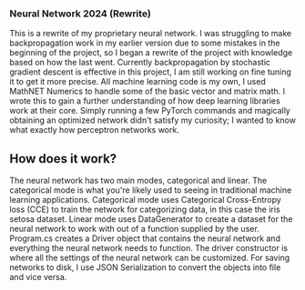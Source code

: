 ### Neural Network 2024 (Rewrite)
This is a rewrite of my proprietary neural network. I was struggling to make backpropagation work in my earlier version due to some mistakes in the beginning of the project, so I began a rewrite of the project with knowledge based on how the last went.
Currently backpropagation by stochastic gradient descent is effective in this project, I am still working on fine tuning it to get it more precise. All machine learning code is my own, I used MathNET Numerics to handle some of the basic vector and matrix math.
I wrote this to gain a further understanding of how deep learning libraries work at their core. Simply running a few PyTorch commands and magically obtaining an optimized network didn't satisfy my curiosity; I wanted to know what exactly how perceptron networks work.

## How does it work?
The neural network has two main modes, categorical and linear. The categorical mode is what you're likely used to seeing in traditional machine learning applications. Categorical mode uses Categorical Cross-Entropy loss (CCE) to train the network for categorizing data, in this case the iris setosa dataset. 
Linear mode uses DataGenerator to create a dataset for the neural network to work with out of a function supplied by the user. Program.cs creates a Driver object that contains the neural network and everything the neural network needs to function. The driver constructor is where all the settings of the neural network can be customized.
For saving networks to disk, I use JSON Serialization to convert the objects into file and vice versa.
